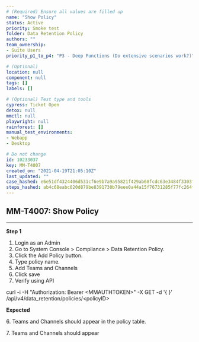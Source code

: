 ```yaml
---
# (Required) Ensure all values are filled up
name: "Show Policy"
status: Active
priority: Smoke test
folder: Data Retention Policy
authors: ""
team_ownership: 
- Suite Users
priority_p1_to_p4: "P3 - Deep Functions (Do extensive scenarios work?)"

# (Optional)
location: null
component: null
tags: []
labels: []

# (Optional) Test type and tools
cypress: Ticket Open
detox: null
mmctl: null
playwright: null
rainforest: []
manual_test_environments: 
- Webapp
- Desktop

# Do not change
id: 10233037
key: MM-T4007
created_on: "2021-04-19T21:05:10Z"
last_updated: ""
case_hashed: e6e51df4324406d531cf6e9b7a9a95821f429ab68fcdc63e3484f3303f772dc5cb986e6e7bc826a9f2f0539b0167e6b3
steps_hashed: ab4c68eabc020d879be8391730b79eee0a44a15f76731285f77fc264f428d4f381ae56bc6121a7b77373c88c455fecae
---
```


<!-- (Auto-generated) Based on frontmatter's "key" and "name" -->

## MM-T4007: Show Policy

---

**Step 1**

1. Login as an Admin
2. Go to System Console > Compliance > Data Retention Policy.
3. Click the Add Policy button.
4. Type policy name.
5. Add Teams and Channels
6. Click save
7. Verify using API

curl -i -H "Authorization: Bearer \<MMAUTHTOKEN>" -X GET -d '{ }’ /api/v4/data\_retention/policies/\<policyID>

**Expected**

6\. Teams and Channels should appear in the policy table.

7\. Teams and Channels should appear

